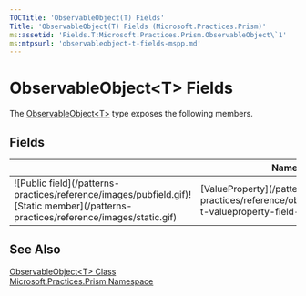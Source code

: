 ```yaml
---
TOCTitle: 'ObservableObject(T) Fields'
Title: 'ObservableObject(T) Fields (Microsoft.Practices.Prism)'
ms:assetid: 'Fields.T:Microsoft.Practices.Prism.ObservableObject\`1'
ms:mtpsurl: 'observableobject-t-fields-mspp.md'
---
```



# ObservableObject&lt;T&gt; Fields

The [ObservableObject&lt;T&gt;](/patterns-practices/reference/observableobject-t-class-mspp
) type exposes the following members.

## Fields

<table>

<thead>
<tr class="header">
<th> </th>
<th>Name</th>
<th>Description</th>
</tr>
</thead>
<tbody>
<tr class="odd">
<td>![Public field](/patterns-practices/reference/images/pubfield.gif)![Static member](/patterns-practices/reference/images/static.gif)</td>
<td>[ValueProperty](/patterns-practices/reference/observableobject-t-valueproperty-field-mspp)</td>
<td><div class="summary">
Identifies the Value property of the ObservableObject
</div></td>
</tr>
</tbody>
</table>

## See Also

[ObservableObject&lt;T&gt; Class](/patterns-practices/reference/observableobject-t-class-mspp)<br/>
[Microsoft.Practices.Prism Namespace](https://msdn.microsoft.com/library/microsoft.practices.prism)<br/>